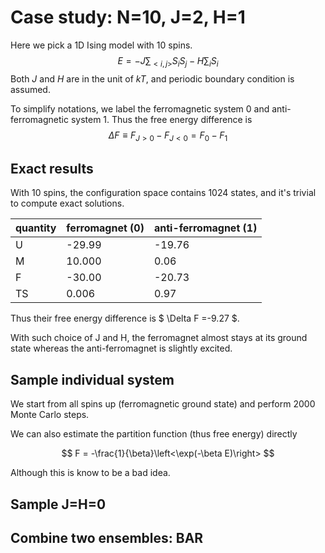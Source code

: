 # Case study: N=10, J=2, H=1

Here we pick a 1D Ising model with 10 spins.
$$
E = -J\sum_{<i,j>}S_i S_j - H \sum_i S_i
$$
Both $J$ and $H$ are in the unit of $kT$, and periodic boundary condition is assumed.

To simplify notations, we label the ferromagnetic system 0 and anti-ferromagnetic system 1. Thus the free energy difference is
$$
\Delta F \equiv F_{J>0} - F_{J<0}= F_0 - F_1
$$

## Exact results

With 10 spins, the configuration space contains 1024 states, and it's trivial to compute exact solutions.

| quantity | ferromagnet (0)| anti-ferromagnet (1)|
| -------- | ----------- | ---------------- |
| U        | -29.99 | -19.76 |
| M        | 10.000 | 0.06 |
| F        | -30.00 | -20.73 |
| TS        | 0.006 | 0.97 |

Thus their free energy difference is $ \Delta F =-9.27 $.

With such choice of J and H, the ferromagnet almost stays at its ground state whereas the anti-ferromagnet is slightly excited.


## Sample individual system

We start from all spins up (ferromagnetic ground state) and perform 2000 Monte Carlo steps.

We can also estimate the partition function (thus free energy) directly

$$ F = -\frac{1}{\beta}\left<\exp(-\beta E)\right> $$

Although this is know to be a bad idea.

## Sample J=H=0


## Combine two ensembles: BAR

